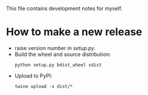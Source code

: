 This file contains development notes for myself.

How to make a new release
=========================

* raise version number in *setup.py*.
* Build the wheel and source distribution:
  ```
  python setup.py bdist_wheel sdist
  ```
* Upload to PyPI:
  ```
  twine upload -s dist/*
  ```
